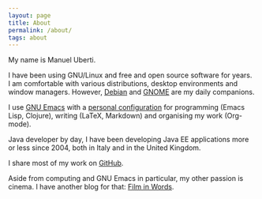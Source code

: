 ```yaml
---
layout: page
title: About
permalink: /about/
tags: about
---
```


My name is Manuel Uberti.

I have been using GNU/Linux and free and open source software for years. I am
comfortable with various distributions, desktop environments and window
managers. However, [Debian](https://www.debian.org/) and
[GNOME](https://www.gnome.org/) are my daily companions.

I use [GNU Emacs](https://www.gnu.org/software/emacs/) with a
[personal configuration](https://github.com/manuel-uberti/.emacs.d) for
programming (Emacs Lisp, Clojure), writing (LaTeX, Markdown) and organising my
work (Org-mode).

Java developer by day, I have been developing Java EE applications more or less
since 2004, both in Italy and in the United Kingdom.

I share most of my work on [GitHub](https://github.com/manuel-uberti).

Aside from computing and GNU Emacs in particular, my other passion is
cinema. I have another blog for that:
[Film in Words](https://filmsinwords.wordpress.com/).

